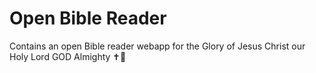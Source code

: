 # Open Bible Reader
 Contains an open Bible reader webapp for the Glory of Jesus Christ our Holy Lord GOD Almighty ✝️💞 
